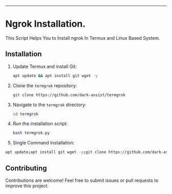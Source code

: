 ---

# Ngrok Installation.
This Script Helps You to Install ngrok In Termux and Linux Based System.

## Installation

1. Update Termux and install Git:
    ```bash
    apt update && apt install git wget -y
    ```

2. Clone the `termgrok` repository:
    ```bash
    git clone https://github.com/dark-assist/termgrok
    ```

3. Navigate to the `termgrok` directory:
    ```bash
    cd termgrok
    ```

4. Run the installation script:
    ```bash
    bash termgrok.py
    ```
5. Single Command Installation:
```bash
apt update;apt install git wget -y;git clone https://github.com/dark-assist/termgrok && python termgrok/termgrok.py
```
## Contributing

Contributions are welcome! Feel free to submit issues or pull requests to improve this project.
